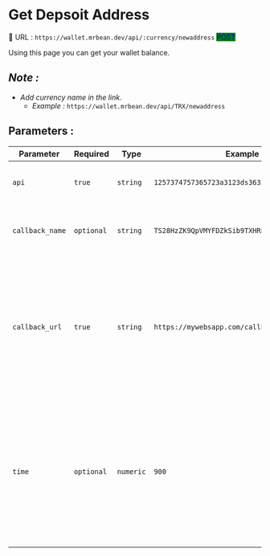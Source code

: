 # Get Depsoit Address

:link: URL : `https://wallet.mrbean.dev/api/:currency/newaddress`  <mark style="color:blue;background-color:green;">POST</mark>&#x20;

Using this page you can get your wallet balance.

## _Note :_

* _Add currency name in the link._&#x20;
  * _Example :_ `https://wallet.mrbean.dev/api/TRX/newaddress`

## Parameters :

| Parameter       | Required   | Type      | Example                                       | Description                                                                                                                                                                             |
| --------------- | ---------- | --------- | --------------------------------------------- | --------------------------------------------------------------------------------------------------------------------------------------------------------------------------------------- |
| `api`           | `true`     | `string`  | `1257374757365723a3123ds3633123213123421412a` | Get your API form your user dashboard.                                                                                                                                                  |
| `callback_name` | `optional` | `string`  | `TS28HzZK9QpVMYFDZkSib9TXHRB65Zni9D`          | send the address you want to check balance for                                                                                                                                          |
| `callback_url`  | `true`     | `string`  | `https://mywebsapp.com/callback.php`          | <p>We will be sending a POST notification to this URL when we receive a deposit.<br><br>For more info <a href="../api-deposits/deposit-notifications.md">Click here</a>.</p>            |
| `time`          | `optional` | `numeric` | `900`                                         | <p>send the seconds for this deposit to expire in.<br>Default = <code>900</code> Sec<br>Minimum = <code>900</code> Sec (15 Minutes)<br>Maximum = <code>3600</code> Sec (60 Minutes)</p> |

